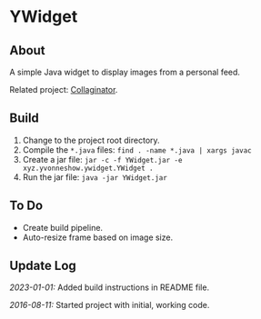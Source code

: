 # YWidget

## About

A simple Java widget to display images from a personal feed.

Related project: [Collaginator](https://github.com/andreburto/Collaginator).

## Build

1. Change to the project root directory.
2. Compile the `*.java` files: `find . -name *.java | xargs javac`
3. Create a jar file: `jar -c -f YWidget.jar -e xyz.yvonneshow.ywidget.YWidget .`
4. Run the jar file: `java -jar YWidget.jar`

## To Do

* Create build pipeline.
* Auto-resize frame based on image size.

## Update Log

*2023-01-01:* Added build instructions in README file.

*2016-08-11:* Started project with initial, working code.